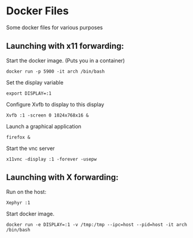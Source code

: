 # Docker Files
Some docker files for various purposes


## Launching with x11 forwarding:
Start the docker image. (Puts you in a container)

```
docker run -p 5900 -it arch /bin/bash
```

Set the display variable
```
export DISPLAY=:1
```

Configure Xvfb to display to this display
```
Xvfb :1 -screen 0 1024x768x16 &
```

Launch a graphical application
```
firefox &
```

Start the vnc server
```
x11vnc -display :1 -forever -usepw
```

## Launching with X forwarding:
Run on the host:
```
Xephyr :1
```

Start docker image.
```
docker run -e DISPLAY=:1 -v /tmp:/tmp --ipc=host --pid=host -it arch /bin/bash
```


